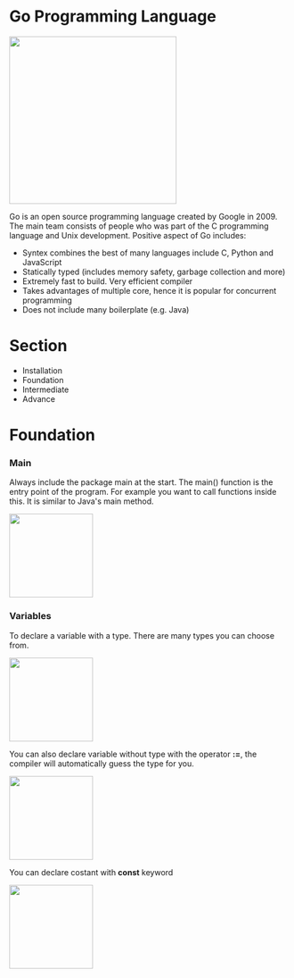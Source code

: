 # Go Programming Language

<img src="https://raw.githubusercontent.com/Thepnathi/Workshop/master/go/resource/images/mascot.png" height="300px">

Go is an open source programming language created by Google in 2009. The main team consists of people who was part of the C programming language and Unix development. Positive aspect of Go includes:

* Syntex combines the best of many languages include C, Python and JavaScript
* Statically typed (includes memory safety, garbage collection and more)
* Extremely fast to build. Very efficient compiler
* Takes advantages of multiple core, hence it is popular for concurrent programming
* Does not include many boilerplate (e.g. Java)

# Section 

* Installation
* Foundation
* Intermediate 
* Advance

# Foundation

### Main

Always include the package main at the start. The main() function is the entry point of the program. For example you want to call functions inside this. It is similar to Java's main method. 

<img src="https://github.com/Thepnathi/Workshop/blob/master/go/resource/images/screenshots/f1.png" height="150px">

### Variables 

To declare a variable with a type. There are many types you can choose from.

<img src="https://github.com/Thepnathi/Workshop/blob/master/go/resource/images/screenshots/f2.png" height="150px">

You can also declare variable without type with the operator __:=__, the compiler will automatically guess the type for you.

<img src="https://github.com/Thepnathi/Workshop/blob/master/go/resource/images/screenshots/f3.png" height="150px">

You can declare costant with **const** keyword

<img src="https://github.com/Thepnathi/Workshop/blob/master/go/resource/images/screenshots/f4.png" height="150px">



